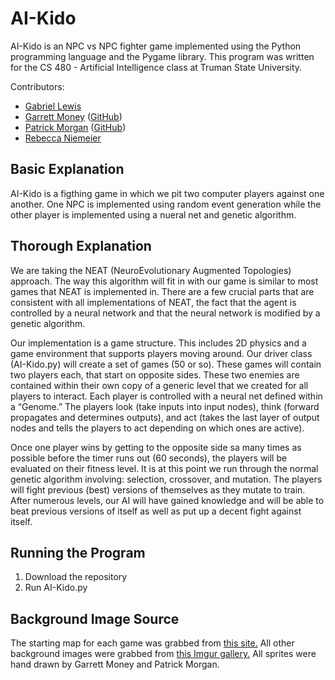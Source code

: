 # AI-Kido

AI-Kido is an NPC vs NPC fighter game implemented using the Python programming language and the Pygame library. This program was written for the CS 480 - Artificial Intelligence class at Truman State University.

Contributors:
* [Gabriel Lewis](https://www.linkedin.com/in/gabriel-lewis/)
* [Garrett Money](https://www.linkedin.com/in/garrett-money-25276513a/) ([GitHub](https://github.com/LGxMoney))
* [Patrick Morgan](https://www.linkedin.com/in/patrick-morgan-921b07173/) ([GitHub](https://github.com/stringsattached))
* [Rebecca Niemeier](https://www.linkedin.com/in/rebecca-niemeier-1765b3119/)

## Basic Explanation

AI-Kido is a figthing game in which we pit two computer players against one another. One NPC is implemented using random event generation while the other player is implemented using a nueral net and genetic algorithm.

## Thorough Explanation

We are taking the NEAT (NeuroEvolutionary Augmented Topologies) approach. The way this algorithm will fit in with our game is similar to most games that NEAT is implemented in. There are a few crucial parts that are consistent with all implementations of NEAT, the fact that the agent is controlled by a neural network and that the neural network is modified by a genetic algorithm.

Our implementation is a game structure. This includes 2D physics and a game environment that supports players moving around. Our driver class (AI-Kido.py) will create a set of games (50 or so). These games will contain two players each, that start on opposite sides. These two enemies are contained within their own copy of a generic level that we created for all players to interact. Each player is controlled with a neural net defined within a “Genome.” The players look (take inputs into input nodes), think (forward propagates and determines outputs), and act (takes the last layer of output nodes and tells the players to act depending on which ones are active). 

Once one player wins by getting to the opposite side sa many times as possible before the timer runs out (60 seconds), the players will be evaluated on their fitness level. It is at this point we run through the normal genetic algorithm involving: selection, crossover, and mutation. The players will fight previous (best) versions of themselves as they mutate to train. After numerous levels, our AI will have gained knowledge and will be able to beat previous versions of itself as well as put up a decent fight against itself.

## Running the Program

1) Download the repository
2) Run AI-Kido.py

## Background Image Source

The starting map for each game was grabbed from [this site.](https://gameshrimp-art.com/Reign-s-End) All other background images were grabbed from [this Imgur gallery.](https://imgur.com/gallery/GPlx4) All sprites were hand drawn by Garrett Money and Patrick Morgan.
